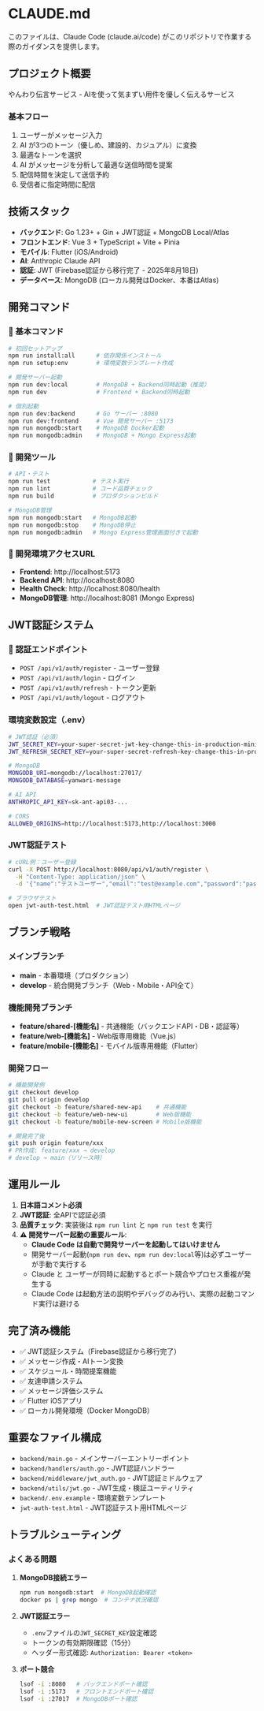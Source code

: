 # CLAUDE.md

このファイルは、Claude Code (claude.ai/code) がこのリポジトリで作業する際のガイダンスを提供します。

## プロジェクト概要

やんわり伝言サービス - AIを使って気まずい用件を優しく伝えるサービス

### 基本フロー
1. ユーザーがメッセージ入力
2. AI が3つのトーン（優しめ、建設的、カジュアル）に変換
3. 最適なトーンを選択
4. AI がメッセージを分析して最適な送信時間を提案
5. 配信時間を決定して送信予約
6. 受信者に指定時間に配信

## 技術スタック

- **バックエンド**: Go 1.23+ + Gin + JWT認証 + MongoDB Local/Atlas
- **フロントエンド**: Vue 3 + TypeScript + Vite + Pinia
- **モバイル**: Flutter (iOS/Android)
- **AI**: Anthropic Claude API
- **認証**: JWT (Firebase認証から移行完了 - 2025年8月18日)
- **データベース**: MongoDB (ローカル開発はDocker、本番はAtlas)

## 開発コマンド

### 🚀 基本コマンド
```bash
# 初回セットアップ
npm run install:all      # 依存関係インストール
npm run setup:env        # 環境変数テンプレート作成

# 開発サーバー起動
npm run dev:local        # MongoDB + Backend同時起動（推奨）
npm run dev              # Frontend + Backend同時起動

# 個別起動
npm run dev:backend      # Go サーバー :8080
npm run dev:frontend     # Vue 開発サーバー :5173
npm run mongodb:start    # MongoDB Docker起動
npm run mongodb:admin    # MongoDB + Mongo Express起動
```

### 🔧 開発ツール
```bash
# API・テスト
npm run test            # テスト実行
npm run lint            # コード品質チェック
npm run build           # プロダクションビルド

# MongoDB管理
npm run mongodb:start   # MongoDB起動
npm run mongodb:stop    # MongoDB停止
npm run mongodb:admin   # Mongo Express管理画面付きで起動
```

### 📍 開発環境アクセスURL

- **Frontend**: http://localhost:5173
- **Backend API**: http://localhost:8080  
- **Health Check**: http://localhost:8080/health
- **MongoDB管理**: http://localhost:8081 (Mongo Express)

## JWT認証システム

### 🔐 認証エンドポイント
- `POST /api/v1/auth/register` - ユーザー登録
- `POST /api/v1/auth/login` - ログイン
- `POST /api/v1/auth/refresh` - トークン更新
- `POST /api/v1/auth/logout` - ログアウト

### 環境変数設定（.env）
```bash
# JWT認証（必須）
JWT_SECRET_KEY=your-super-secret-jwt-key-change-this-in-production-minimum-32-characters
JWT_REFRESH_SECRET_KEY=your-super-secret-refresh-key-change-this-in-production-minimum-32-characters

# MongoDB
MONGODB_URI=mongodb://localhost:27017/
MONGODB_DATABASE=yanwari-message

# AI API
ANTHROPIC_API_KEY=sk-ant-api03-...

# CORS
ALLOWED_ORIGINS=http://localhost:5173,http://localhost:3000
```

### JWT認証テスト
```bash
# cURL例：ユーザー登録
curl -X POST http://localhost:8080/api/v1/auth/register \
  -H "Content-Type: application/json" \
  -d '{"name":"テストユーザー","email":"test@example.com","password":"password123"}'

# ブラウザテスト
open jwt-auth-test.html  # JWT認証テスト用HTMLページ
```

## ブランチ戦略

### メインブランチ
- **main** - 本番環境（プロダクション）
- **develop** - 統合開発ブランチ（Web・Mobile・API全て）

### 機能開発ブランチ
- **feature/shared-[機能名]** - 共通機能（バックエンドAPI・DB・認証等）
- **feature/web-[機能名]** - Web版専用機能（Vue.js）
- **feature/mobile-[機能名]** - モバイル版専用機能（Flutter）

### 開発フロー
```bash
# 機能開発例
git checkout develop
git pull origin develop
git checkout -b feature/shared-new-api    # 共通機能
git checkout -b feature/web-new-ui        # Web版機能
git checkout -b feature/mobile-new-screen # Mobile版機能

# 開発完了後
git push origin feature/xxx
# PR作成: feature/xxx → develop
# develop → main（リリース時）
```

## 運用ルール

1. **日本語コメント必須**
2. **JWT認証**: 全APIで認証必須
3. **品質チェック**: 実装後は `npm run lint` と `npm run test` を実行
4. **⚠️ 開発サーバー起動の重要ルール**:
   - **Claude Code は自動で開発サーバーを起動してはいけません**
   - 開発サーバー起動(`npm run dev`、`npm run dev:local`等)は必ずユーザーが手動で実行する
   - Claude と ユーザーが同時に起動するとポート競合やプロセス重複が発生する
   - Claude Code は起動方法の説明やデバッグのみ行い、実際の起動コマンド実行は避ける

## 完了済み機能

- ✅ JWT認証システム（Firebase認証から移行完了）
- ✅ メッセージ作成・AIトーン変換  
- ✅ スケジュール・時間提案機能
- ✅ 友達申請システム
- ✅ メッセージ評価システム
- ✅ Flutter iOSアプリ
- ✅ ローカル開発環境（Docker MongoDB）

## 重要なファイル構成

- `backend/main.go` - メインサーバーエントリーポイント
- `backend/handlers/auth.go` - JWT認証ハンドラー
- `backend/middleware/jwt_auth.go` - JWT認証ミドルウェア
- `backend/utils/jwt.go` - JWT生成・検証ユーティリティ
- `backend/.env.example` - 環境変数テンプレート
- `jwt-auth-test.html` - JWT認証テスト用HTMLページ

## トラブルシューティング

### よくある問題
1. **MongoDB接続エラー**
   ```bash
   npm run mongodb:start  # MongoDB起動確認
   docker ps | grep mongo  # コンテナ状況確認
   ```

2. **JWT認証エラー**
   - `.env`ファイルの`JWT_SECRET_KEY`設定確認
   - トークンの有効期限確認（15分）
   - ヘッダー形式確認: `Authorization: Bearer <token>`

3. **ポート競合**
   ```bash
   lsof -i :8080   # バックエンドポート確認
   lsof -i :5173   # フロントエンドポート確認
   lsof -i :27017  # MongoDBポート確認
   ```